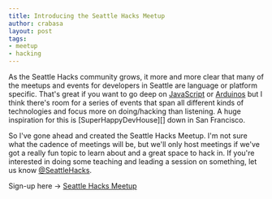 ```yaml
---
title: Introducing the Seattle Hacks Meetup
author: crabasa
layout: post
tags:
- meetup
- hacking
---
```

As the Seattle Hacks community grows, it more and more clear that many of the meetups and events for developers in Seattle are language or platform specific. That's great if you want to go deep on [JavaScript][] or [Arduinos][] but I think there's room for a series of events that span all different kinds of technologies and focus more on doing/hacking than listening. A huge inspiration for this is [SuperHappyDevHouse][] down in San Francisco.

So I've gone ahead and created the Seattle Hacks Meetup. I'm not sure what the cadence of meetings will be, but we'll only host meetings if we've got a really fun topic to learn about and a great space to hack in. If you're interested in doing some teaching and leading a session on something, let us know [@SeattleHacks][].

Sign-up here &rarr; [Seattle Hacks Meetup][]

[javascript]:http://meetup.com/SeattleJS
[arduinos]:http://meetup.com/Seattle-Arduino-Meetup
[seattle hacks meetup]:http://www.meetup.com/Seattle-Hacks/
[@seattlehacks]:http://twitter.com/SeattleHacks
